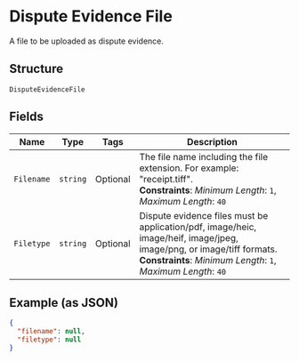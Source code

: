 
# Dispute Evidence File

A file to be uploaded as dispute evidence.

## Structure

`DisputeEvidenceFile`

## Fields

| Name | Type | Tags | Description |
|  --- | --- | --- | --- |
| `Filename` | `string` | Optional | The file name including the file extension. For example: "receipt.tiff".<br>**Constraints**: *Minimum Length*: `1`, *Maximum Length*: `40` |
| `Filetype` | `string` | Optional | Dispute evidence files must be application/pdf, image/heic, image/heif, image/jpeg, image/png, or image/tiff formats.<br>**Constraints**: *Minimum Length*: `1`, *Maximum Length*: `40` |

## Example (as JSON)

```json
{
  "filename": null,
  "filetype": null
}
```

